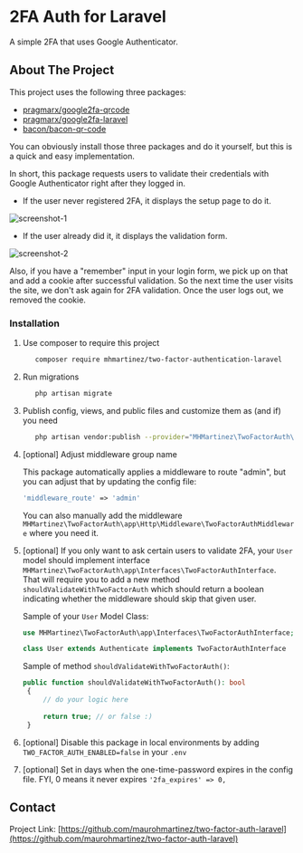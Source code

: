<h1>2FA Auth for Laravel</h1>
<p>A simple 2FA that uses Google Authenticator.</p>

[link-author]: https://inspiredpulse.com

<!-- ABOUT THE PROJECT -->
## About The Project

This project uses the following three packages: 

* [pragmarx/google2fa-qrcode](https://packagist.org/packages/pragmarx/google2fa-qrcode)
* [pragmarx/google2fa-laravel](https://packagist.org/packages/pragmarx/google2fa-laravel)
* [bacon/bacon-qr-code](https://packagist.org/packages/bacon/bacon-qr-code)

You can obviously install those three packages and do it yourself, but this is a quick and easy implementation.

In short, this package requests users to validate their credentials with Google Authenticator right after they logged in.


* If the user never registered 2FA, it displays the setup page to do it.

![screenshot-1](https://raw.githubusercontent.com/maurohmartinez/two-factor-auth-laravel/main/src/storage/sample/screenshot-setup.jpg)

* If the user already did it, it displays the validation form.

![screenshot-2](https://raw.githubusercontent.com/maurohmartinez/two-factor-auth-laravel/main/src/storage/sample/screenshot-validate.jpg)

Also, if you have a "remember" input in your login form, we pick up on that and add a cookie after successful validation. So the next time the user visits the site, we don't ask again for 2FA validation. Once the user logs out, we removed the cookie.

### Installation

1. Use composer to require this project
    ```sh
       composer require mhmartinez/two-factor-authentication-laravel
    ```
2. Run migrations
    ```sh
       php artisan migrate
    ```

3. Publish config, views, and public files and customize them as (and if) you need
    ```sh
       php artisan vendor:publish --provider="MHMartinez\TwoFactorAuth\Providers\TwoFactorAuthServiceProvider"
    ```

4. [optional] Adjust middleware group name<br>

    This package automatically applies a middleware to route "admin", but you can adjust that by updating the config file:
    ```php
   'middleware_route' => 'admin'
    ```
   You can also manually add the middleware `MHMartinez\TwoFactorAuth\app\Http\Middleware\TwoFactorAuthMiddleware` where you need it.


5. [optional] If you only want to ask certain users to validate 2FA, your `User` model should implement interface `MHMartinez\TwoFactorAuth\app\Interfaces\TwoFactorAuthInterface`. That will require you to add a new method `shouldValidateWithTwoFactorAuth` which should return a boolean indicating whether the middleware should skip that given user.<br>
    
   Sample of your `User` Model Class:
   ```php
   use MHMartinez\TwoFactorAuth\app\Interfaces\TwoFactorAuthInterface;
   
   class User extends Authenticate implements TwoFactorAuthInterface
    ```
   Sample of method `shouldValidateWithTwoFactorAuth()`:
   ```php
   public function shouldValidateWithTwoFactorAuth(): bool
    {
        // do your logic here
        
        return true; // or false :)
    }
    ```

6. [optional] Disable this package in local environments by adding `TWO_FACTOR_AUTH_ENABLED=false` in your `.env`

7. [optional] Set in days when the one-time-password expires in the config file. FYI, 0 means it never expires `'2fa_expires' => 0,`

<!-- CONTACT -->
## Contact

Project Link: [https://github.com/maurohmartinez/two-factor-auth-laravel](https://github.com/maurohmartinez/two-factor-auth-laravel)